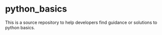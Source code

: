 # python_basics
This is a source repository to help developers find guidance or solutions to python basics.
